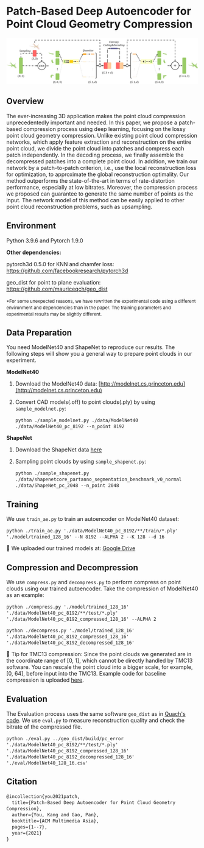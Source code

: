 # Patch-Based Deep Autoencoder for Point Cloud Geometry Compression

![](./figure/compression_process.jpg)

## Overview

The ever-increasing 3D application makes the point cloud compression unprecedentedly important and needed. In this paper, we propose a patch-based compression process using deep learning, focusing on the lossy point cloud geometry compression. Unlike existing point cloud compression networks, which apply feature extraction and reconstruction on the entire point cloud, we divide the point cloud into patches and compress each patch independently. In the decoding process, we finally assemble the decompressed patches into a complete point cloud. In addition, we train our network by a patch-to-patch criterion, i.e., use the local reconstruction loss for optimization, to approximate the global reconstruction optimality. Our method outperforms the state-of-the-art in terms of rate-distortion performance, especially at low bitrates. Moreover, the compression process we proposed can guarantee to generate the same number of points as the input. The network model of this method can be easily applied to other point cloud reconstruction problems, such as upsampling.

## Environment

Python 3.9.6 and Pytorch 1.9.0

**Other dependencies:**

pytorch3d 0.5.0 for KNN and chamfer loss:	https://github.com/facebookresearch/pytorch3d

geo_dist for point to plane evaluation:	https://github.com/mauriceqch/geo_dist

<small>*For some unexpected reasons, we have rewritten the experimental code using a different environment and dependencies than in the paper. The training parameters and experimental results may be slightly different.</small>

## Data Preparation

You need ModelNet40 and ShapeNet to reproduce our results. The following steps will show you a general way to prepare point clouds in our experiment.

**ModelNet40**

1. Download the ModelNet40 data: [http://modelnet.cs.princeton.edu](http://modelnet.cs.princeton.edu)

2. Convert CAD models(.off) to point clouds(.ply) by using `sample_modelnet.py`:

   ```
   python ./sample_modelnet.py ./data/ModelNet40 ./data/ModelNet40_pc_8192 --n_point 8192
   ```

**ShapeNet**

1. Download the ShapeNet data [here](https://shapenet.cs.stanford.edu/media/shapenetcore_partanno_segmentation_benchmark_v0_normal.zip)

2. Sampling point clouds by using `sample_shapenet.py`:

   ```
   python ./sample_shapenet.py ./data/shapenetcore_partanno_segmentation_benchmark_v0_normal ./data/ShapeNet_pc_2048 --n_point 2048
   ```

## Training

We use `train_ae.py` to train an autoencoder on ModelNet40 dataset:

```
python ./train_ae.py './data/ModelNet40_pc_8192/**/train/*.ply' './model/trained_128_16' --N 8192 --ALPHA 2 --K 128 --d 16
```

📢 We uploaded our trained models at: [Google Drive](https://drive.google.com/file/d/1NGVwLz3Hniq1AEYFY7HZpAL0TW0J6gxb/view?usp=sharing)

## Compression and Decompression

We use `compress.py` and `decompress.py` to perform compress on point clouds using our trained autoencoder. Take the compression of ModelNet40 as an example:

```
python ./compress.py './model/trained_128_16' './data/ModelNet40_pc_8192/**/test/*.ply' './data/ModelNet40_pc_8192_compressed_128_16' --ALPHA 2
```

```
python ./decompress.py './model/trained_128_16' './data/ModelNet40_pc_8192_compressed_128_16' './data/ModelNet40_pc_8192_decompressed_128_16'
```

🤗 Tip for TMC13 compression: Since the point clouds we generated are in the coordinate range of [0, 1], which cannot be directly handled by TMC13 software. You can rescale the point cloud into a bigger scale, for example, [0, 64], before input into the TMC13. Example code for baseline compression is uploaded [here](https://drive.google.com/file/d/1D5bTzbjIgcMBvZr1JVGnO-fHBDTZkzII/view?usp=sharing).

## Evaluation

The Evaluation process uses the same software `geo_dist` as in [Quach's code](https://github.com/mauriceqch/pcc_geo_cnn). We use `eval.py` to measure reconstruction quality and check the bitrate of the compressed file.

```
python ./eval.py ../geo_dist/build/pc_error './data/ModelNet40_pc_8192/**/test/*.ply' './data/ModelNet40_pc_8192_compressed_128_16' './data/ModelNet40_pc_8192_decompressed_128_16' './eval/ModelNet40_128_16.csv'
```

## Citation

```
@incollection{you2021patch,
  title={Patch-Based Deep Autoencoder for Point Cloud Geometry Compression},
  author={You, Kang and Gao, Pan},
  booktitle={ACM Multimedia Asia},
  pages={1--7},
  year={2021}
}
```



